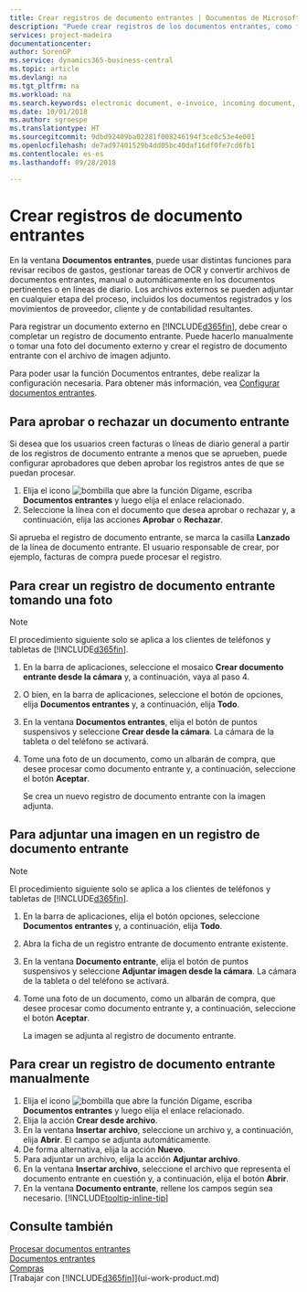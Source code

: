 ```yaml
---
title: Crear registros de documento entrantes | Documentos de Microsoft
description: "Puede crear registros de los documentos entrantes, como facturas electrónicas, y administrar las tareas de OCR, comercio electrónico e intercambio de documentos."
services: project-madeira
documentationcenter: 
author: SorenGP
ms.service: dynamics365-business-central
ms.topic: article
ms.devlang: na
ms.tgt_pltfrm: na
ms.workload: na
ms.search.keywords: electronic document, e-invoice, incoming document, OCR, ecommerce, document exchange, import invoice
ms.date: 10/01/2018
ms.author: sgroespe
ms.translationtype: HT
ms.sourcegitcommit: 9dbd92409ba02281f008246194f3ce0c53e4e001
ms.openlocfilehash: de7ad97401529b4dd05bc40daf16df0fe7cd6fb1
ms.contentlocale: es-es
ms.lasthandoff: 09/28/2018

---
```

# <a name="create-incoming-document-records"></a>Crear registros de documento entrantes
En la ventana **Documentos entrantes**, puede usar distintas funciones para revisar recibos de gastos, gestionar tareas de OCR y convertir archivos de documentos entrantes, manual o automáticamente en los documentos pertinentes o en líneas de diario. Los archivos externos se pueden adjuntar en cualquier etapa del proceso, incluidos los documentos registrados y los movimientos de proveedor, cliente y de contabilidad resultantes.

Para registrar un documento externo en [!INCLUDE[d365fin](includes/d365fin_md.md)], debe crear o completar un registro de documento entrante. Puede hacerlo manualmente o tomar una foto del documento externo y crear el registro de documento entrante con el archivo de imagen adjunto.

Para poder usar la función Documentos entrantes, debe realizar la configuración necesaria. Para obtener más información, vea [Configurar documentos entrantes](across-how-setup-income-documents.md).

## <a name="to-approve-or-reject-an-incoming-document"></a>Para aprobar o rechazar un documento entrante
Si desea que los usuarios creen facturas o líneas de diario general a partir de los registros de documento entrante a menos que se aprueben, puede configurar aprobadores que deben aprobar los registros antes de que se puedan procesar.

1. Elija el icono ![bombilla que abre la función Dígame](media/ui-search/search_small.png "Dígame que desea hacer"), escriba **Documentos entrantes** y luego elija el enlace relacionado.
2. Seleccione la línea con el documento que desea aprobar o rechazar y, a continuación, elija las acciones **Aprobar** o **Rechazar**.

Si aprueba el registro de documento entrante, se marca la casilla **Lanzado** de la línea de documento entrante. El usuario responsable de crear, por ejemplo, facturas de compra puede procesar el registro.

## <a name="to-create-an-incoming-document-record-by-taking-a-photo"></a>Para crear un registro de documento entrante tomando una foto
> [!NOTE]  
>   El procedimiento siguiente solo se aplica a los clientes de teléfonos y tabletas de [!INCLUDE[d365fin](includes/d365fin_md.md)].

1. En la barra de aplicaciones, seleccione el mosaico **Crear documento entrante desde la cámara** y, a continuación, vaya al paso 4.
2. O bien, en la barra de aplicaciones, seleccione el botón de opciones, elija **Documentos entrantes** y, a continuación, elija **Todo**.
3. En la ventana **Documentos entrantes**, elija el botón de puntos suspensivos y seleccione **Crear desde la cámara**. La cámara de la tableta o del teléfono se activará.
4. Tome una foto de un documento, como un albarán de compra, que desee procesar como documento entrante y, a continuación, seleccione el botón **Aceptar**.

    Se crea un nuevo registro de documento entrante con la imagen adjunta.

## <a name="to-attach-an-image-to-an-incoming-document-record-by-taking-a-photo"></a>Para adjuntar una imagen en un registro de documento entrante
> [!NOTE]  
>   El procedimiento siguiente solo se aplica a los clientes de teléfonos y tabletas de [!INCLUDE[d365fin](includes/d365fin_md.md)].

1. En la barra de aplicaciones, elija el botón opciones, seleccione **Documentos entrantes** y, a continuación, elija **Todo**.
2. Abra la ficha de un registro entrante de documento entrante existente.
3. En la ventana **Documento entrante**, elija el botón de puntos suspensivos y seleccione **Adjuntar imagen desde la cámara**. La cámara de la tableta o del teléfono se activará.
4. Tome una foto de un documento, como un albarán de compra, que desee procesar como documento entrante y, a continuación, seleccione el botón **Aceptar**.

    La imagen se adjunta al registro de documento entrante.

## <a name="to-create-an-incoming-document-record-manually"></a>Para crear un registro de documento entrante manualmente
1. Elija el icono ![bombilla que abre la función Dígame](media/ui-search/search_small.png "Dígame que desea hacer"), escriba **Documentos entrantes** y luego elija el enlace relacionado.
2. Elija la acción **Crear desde archivo**.  
3. En la ventana **Insertar archivo**, seleccione un archivo y, a continuación, elija **Abrir**. El campo se adjunta automáticamente.
4. De forma alternativa, elija la acción **Nuevo**.
5. Para adjuntar un archivo, elija la acción **Adjuntar archivo**.
6. En la ventana **Insertar archivo**, seleccione el archivo que representa el documento entrante en cuestión y, a continuación, elija el botón **Abrir**.
7. En la ventana **Documento entrante**, rellene los campos según sea necesario. [!INCLUDE[tooltip-inline-tip](includes/tooltip-inline-tip_md.md)]

## <a name="see-also"></a>Consulte también
[Procesar documentos entrantes](across-process-income-documents.md)  
[Documentos entrantes](across-income-documents.md)  
[Compras](purchasing-manage-purchasing.md)  
[Trabajar con [!INCLUDE[d365fin](includes/d365fin_md.md)]](ui-work-product.md)


